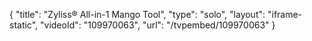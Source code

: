 {
    "title": "Zyliss&reg; All-in-1 Mango Tool",
    "type": "solo",
    "layout": "iframe-static",
    "videoId": "109970063",
    "url": "\/tvpembed\/109970063"
}